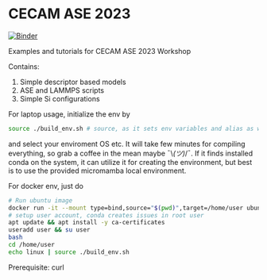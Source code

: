 # CECAM ASE 2023
[![Binder](https://mybinder.org/badge_logo.svg)](https://mybinder.org/v2/gh/ipcamit/CECAM-ASE-2023/HEAD)
<!--[![Binder](https://mybinder.org/badge_logo.svg)](https://mybinder.org/v2/gh/ipcamit/MACH2023/HEAD)-->


Examples and tutorials for CECAM ASE 2023 Workshop

Contains:
1. Simple descriptor based models
2. ASE and LAMMPS scripts
3. Simple Si configurations


For laptop usage, initialize the env by
```bash
source ./build_env.sh # source, as it sets env variables and alias as well
```
and select your enviroment OS etc. It will take few minutes for compiling everything, so grab a coffee in the mean maybe ¯\\_(ツ)_/¯.
If it finds installed conda on the system, it can utilize it for creating the environment, but best is to use the provided micromamba local environment.

For docker env, just do 
```bash
# Run ubuntu image
docker run -it --mount type=bind,source="$(pwd)",target=/home/user ubuntu /bin/bash
# setup user account, conda creates issues in root user
apt update && apt install -y ca-certificates
useradd user && su user
bash
cd /home/user
echo linux | source ./build_env.sh
```

Prerequisite: curl
